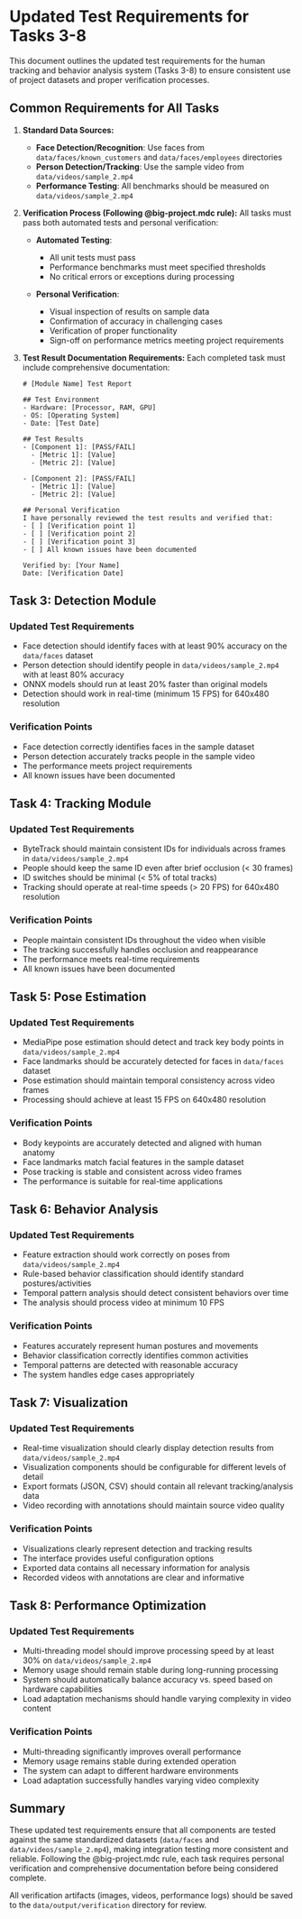 # Updated Test Requirements for Tasks 3-8

This document outlines the updated test requirements for the human tracking and behavior analysis system (Tasks 3-8) to ensure consistent use of project datasets and proper verification processes.

## Common Requirements for All Tasks

1. **Standard Data Sources:**
   - **Face Detection/Recognition**: Use faces from `data/faces/known_customers` and `data/faces/employees` directories
   - **Person Detection/Tracking**: Use the sample video from `data/videos/sample_2.mp4`
   - **Performance Testing**: All benchmarks should be measured on `data/videos/sample_2.mp4`

2. **Verification Process (Following @big-project.mdc rule):**
   All tasks must pass both automated tests and personal verification:

   - **Automated Testing**:
     - All unit tests must pass
     - Performance benchmarks must meet specified thresholds
     - No critical errors or exceptions during processing

   - **Personal Verification**:
     - Visual inspection of results on sample data
     - Confirmation of accuracy in challenging cases
     - Verification of proper functionality
     - Sign-off on performance metrics meeting project requirements

3. **Test Result Documentation Requirements:**
   Each completed task must include comprehensive documentation:
   
   ```
   # [Module Name] Test Report

   ## Test Environment
   - Hardware: [Processor, RAM, GPU]
   - OS: [Operating System]
   - Date: [Test Date]

   ## Test Results
   - [Component 1]: [PASS/FAIL]
     - [Metric 1]: [Value]
     - [Metric 2]: [Value]
   
   - [Component 2]: [PASS/FAIL]
     - [Metric 1]: [Value]
     - [Metric 2]: [Value]

   ## Personal Verification
   I have personally reviewed the test results and verified that:
   - [ ] [Verification point 1]
   - [ ] [Verification point 2]
   - [ ] [Verification point 3]
   - [ ] All known issues have been documented

   Verified by: [Your Name]
   Date: [Verification Date]
   ```

## Task 3: Detection Module

### Updated Test Requirements
- Face detection should identify faces with at least 90% accuracy on the `data/faces` dataset
- Person detection should identify people in `data/videos/sample_2.mp4` with at least 80% accuracy
- ONNX models should run at least 20% faster than original models
- Detection should work in real-time (minimum 15 FPS) for 640x480 resolution

### Verification Points
- Face detection correctly identifies faces in the sample dataset
- Person detection accurately tracks people in the sample video
- The performance meets project requirements
- All known issues have been documented

## Task 4: Tracking Module

### Updated Test Requirements
- ByteTrack should maintain consistent IDs for individuals across frames in `data/videos/sample_2.mp4`
- People should keep the same ID even after brief occlusion (< 30 frames)
- ID switches should be minimal (< 5% of total tracks)
- Tracking should operate at real-time speeds (> 20 FPS) for 640x480 resolution

### Verification Points
- People maintain consistent IDs throughout the video when visible
- The tracking successfully handles occlusion and reappearance
- The performance meets real-time requirements
- All known issues have been documented

## Task 5: Pose Estimation

### Updated Test Requirements
- MediaPipe pose estimation should detect and track key body points in `data/videos/sample_2.mp4`
- Face landmarks should be accurately detected for faces in `data/faces` dataset
- Pose estimation should maintain temporal consistency across video frames
- Processing should achieve at least 15 FPS on 640x480 resolution

### Verification Points
- Body keypoints are accurately detected and aligned with human anatomy
- Face landmarks match facial features in the sample dataset
- Pose tracking is stable and consistent across video frames
- The performance is suitable for real-time applications

## Task 6: Behavior Analysis

### Updated Test Requirements
- Feature extraction should work correctly on poses from `data/videos/sample_2.mp4`
- Rule-based behavior classification should identify standard postures/activities
- Temporal pattern analysis should detect consistent behaviors over time
- The analysis should process video at minimum 10 FPS

### Verification Points
- Features accurately represent human postures and movements
- Behavior classification correctly identifies common activities
- Temporal patterns are detected with reasonable accuracy
- The system handles edge cases appropriately

## Task 7: Visualization

### Updated Test Requirements
- Real-time visualization should clearly display detection results from `data/videos/sample_2.mp4`
- Visualization components should be configurable for different levels of detail
- Export formats (JSON, CSV) should contain all relevant tracking/analysis data
- Video recording with annotations should maintain source video quality

### Verification Points
- Visualizations clearly represent detection and tracking results
- The interface provides useful configuration options
- Exported data contains all necessary information for analysis
- Recorded videos with annotations are clear and informative

## Task 8: Performance Optimization

### Updated Test Requirements
- Multi-threading model should improve processing speed by at least 30% on `data/videos/sample_2.mp4`
- Memory usage should remain stable during long-running processing
- System should automatically balance accuracy vs. speed based on hardware capabilities
- Load adaptation mechanisms should handle varying complexity in video content

### Verification Points
- Multi-threading significantly improves overall performance
- Memory usage remains stable during extended operation
- The system can adapt to different hardware environments
- Load adaptation successfully handles varying video complexity

## Summary

These updated test requirements ensure that all components are tested against the same standardized datasets (`data/faces` and `data/videos/sample_2.mp4`), making integration testing more consistent and reliable. Following the @big-project.mdc rule, each task requires personal verification and comprehensive documentation before being considered complete.

All verification artifacts (images, videos, performance logs) should be saved to the `data/output/verification` directory for review. 